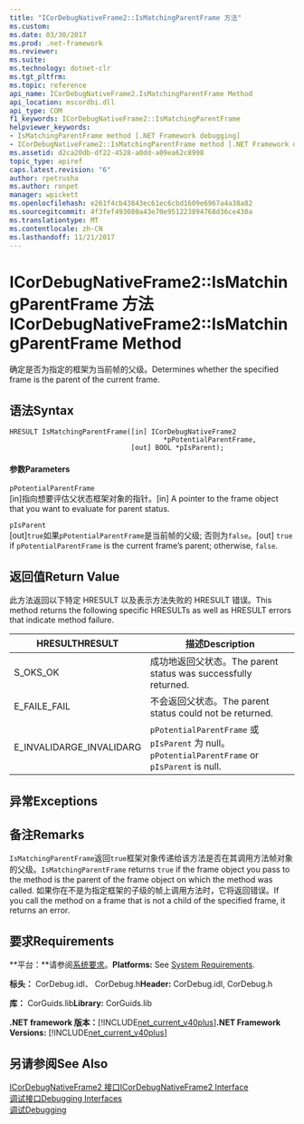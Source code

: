 ```yaml
---
title: "ICorDebugNativeFrame2::IsMatchingParentFrame 方法"
ms.custom: 
ms.date: 03/30/2017
ms.prod: .net-framework
ms.reviewer: 
ms.suite: 
ms.technology: dotnet-clr
ms.tgt_pltfrm: 
ms.topic: reference
api_name: ICorDebugNativeFrame2.IsMatchingParentFrame Method
api_location: mscordbi.dll
api_type: COM
f1_keywords: ICorDebugNativeFrame2::IsMatchingParentFrame
helpviewer_keywords:
- IsMatchingParentFrame method [.NET Framework debugging]
- ICorDebugNativeFrame2::IsMatchingParentFrame method [.NET Framework debugging]
ms.assetid: d2ca20db-df22-4528-a0dd-a09ea62c8998
topic_type: apiref
caps.latest.revision: "6"
author: rpetrusha
ms.author: ronpet
manager: wpickett
ms.openlocfilehash: e261f4cb43843ec61ec6cbd1609e6967a4a38a82
ms.sourcegitcommit: 4f3fef493080a43e70e951223894768d36ce430a
ms.translationtype: MT
ms.contentlocale: zh-CN
ms.lasthandoff: 11/21/2017
---
```

# <a name="icordebugnativeframe2ismatchingparentframe-method"></a><span data-ttu-id="b2085-102">ICorDebugNativeFrame2::IsMatchingParentFrame 方法</span><span class="sxs-lookup"><span data-stu-id="b2085-102">ICorDebugNativeFrame2::IsMatchingParentFrame Method</span></span>
<span data-ttu-id="b2085-103">确定是否为指定的框架为当前帧的父级。</span><span class="sxs-lookup"><span data-stu-id="b2085-103">Determines whether the specified frame is the parent of the current frame.</span></span>  
  
## <a name="syntax"></a><span data-ttu-id="b2085-104">语法</span><span class="sxs-lookup"><span data-stu-id="b2085-104">Syntax</span></span>  
  
```  
HRESULT IsMatchingParentFrame([in] ICorDebugNativeFrame2  
                                      *pPotentialParentFrame,  
                              [out] BOOL *pIsParent);  
```  
  
#### <a name="parameters"></a><span data-ttu-id="b2085-105">参数</span><span class="sxs-lookup"><span data-stu-id="b2085-105">Parameters</span></span>  
 `pPotentialParentFrame`  
 <span data-ttu-id="b2085-106">[in]指向想要评估父状态框架对象的指针。</span><span class="sxs-lookup"><span data-stu-id="b2085-106">[in] A pointer to the frame object that you want to evaluate for parent status.</span></span>  
  
 `pIsParent`  
 <span data-ttu-id="b2085-107">[out]`true`如果`pPotentialParentFrame`是当前帧的父级; 否则为`false`。</span><span class="sxs-lookup"><span data-stu-id="b2085-107">[out] `true` if `pPotentialParentFrame` is the current frame’s parent; otherwise, `false`.</span></span>  
  
## <a name="return-value"></a><span data-ttu-id="b2085-108">返回值</span><span class="sxs-lookup"><span data-stu-id="b2085-108">Return Value</span></span>  
 <span data-ttu-id="b2085-109">此方法返回以下特定 HRESULT 以及表示方法失败的 HRESULT 错误。</span><span class="sxs-lookup"><span data-stu-id="b2085-109">This method returns the following specific HRESULTs as well as HRESULT errors that indicate method failure.</span></span>  
  
|<span data-ttu-id="b2085-110">HRESULT</span><span class="sxs-lookup"><span data-stu-id="b2085-110">HRESULT</span></span>|<span data-ttu-id="b2085-111">描述</span><span class="sxs-lookup"><span data-stu-id="b2085-111">Description</span></span>|  
|-------------|-----------------|  
|<span data-ttu-id="b2085-112">S_OK</span><span class="sxs-lookup"><span data-stu-id="b2085-112">S_OK</span></span>|<span data-ttu-id="b2085-113">成功地返回父状态。</span><span class="sxs-lookup"><span data-stu-id="b2085-113">The parent status was successfully returned.</span></span>|  
|<span data-ttu-id="b2085-114">E_FAIL</span><span class="sxs-lookup"><span data-stu-id="b2085-114">E_FAIL</span></span>|<span data-ttu-id="b2085-115">不会返回父状态。</span><span class="sxs-lookup"><span data-stu-id="b2085-115">The parent status could not be returned.</span></span>|  
|<span data-ttu-id="b2085-116">E_INVALIDARG</span><span class="sxs-lookup"><span data-stu-id="b2085-116">E_INVALIDARG</span></span>|<span data-ttu-id="b2085-117">`pPotentialParentFrame` 或 `pIsParent` 为 null。</span><span class="sxs-lookup"><span data-stu-id="b2085-117">`pPotentialParentFrame` or `pIsParent` is null.</span></span>|  
  
## <a name="exceptions"></a><span data-ttu-id="b2085-118">异常</span><span class="sxs-lookup"><span data-stu-id="b2085-118">Exceptions</span></span>  
  
## <a name="remarks"></a><span data-ttu-id="b2085-119">备注</span><span class="sxs-lookup"><span data-stu-id="b2085-119">Remarks</span></span>  
 <span data-ttu-id="b2085-120">`IsMatchingParentFrame`返回`true`框架对象传递给该方法是否在其调用方法帧对象的父级。</span><span class="sxs-lookup"><span data-stu-id="b2085-120">`IsMatchingParentFrame` returns `true` if the frame object you pass to the method is the parent of the frame object on which the method was called.</span></span> <span data-ttu-id="b2085-121">如果你在不是为指定框架的子级的帧上调用方法时，它将返回错误。</span><span class="sxs-lookup"><span data-stu-id="b2085-121">If you call the method on a frame that is not a child of the specified frame, it returns an error.</span></span>  
  
## <a name="requirements"></a><span data-ttu-id="b2085-122">要求</span><span class="sxs-lookup"><span data-stu-id="b2085-122">Requirements</span></span>  
 <span data-ttu-id="b2085-123">**平台：**请参阅[系统要求](../../../../docs/framework/get-started/system-requirements.md)。</span><span class="sxs-lookup"><span data-stu-id="b2085-123">**Platforms:** See [System Requirements](../../../../docs/framework/get-started/system-requirements.md).</span></span>  
  
 <span data-ttu-id="b2085-124">**标头：** CorDebug.idl、 CorDebug.h</span><span class="sxs-lookup"><span data-stu-id="b2085-124">**Header:** CorDebug.idl, CorDebug.h</span></span>  
  
 <span data-ttu-id="b2085-125">**库：** CorGuids.lib</span><span class="sxs-lookup"><span data-stu-id="b2085-125">**Library:** CorGuids.lib</span></span>  
  
 <span data-ttu-id="b2085-126">**.NET framework 版本：**[!INCLUDE[net_current_v40plus](../../../../includes/net-current-v40plus-md.md)]</span><span class="sxs-lookup"><span data-stu-id="b2085-126">**.NET Framework Versions:** [!INCLUDE[net_current_v40plus](../../../../includes/net-current-v40plus-md.md)]</span></span>  
  
## <a name="see-also"></a><span data-ttu-id="b2085-127">另请参阅</span><span class="sxs-lookup"><span data-stu-id="b2085-127">See Also</span></span>  
 [<span data-ttu-id="b2085-128">ICorDebugNativeFrame2 接口</span><span class="sxs-lookup"><span data-stu-id="b2085-128">ICorDebugNativeFrame2 Interface</span></span>](../../../../docs/framework/unmanaged-api/debugging/icordebugnativeframe2-interface.md)  
 [<span data-ttu-id="b2085-129">调试接口</span><span class="sxs-lookup"><span data-stu-id="b2085-129">Debugging Interfaces</span></span>](../../../../docs/framework/unmanaged-api/debugging/debugging-interfaces.md)  
 [<span data-ttu-id="b2085-130">调试</span><span class="sxs-lookup"><span data-stu-id="b2085-130">Debugging</span></span>](../../../../docs/framework/unmanaged-api/debugging/index.md)
